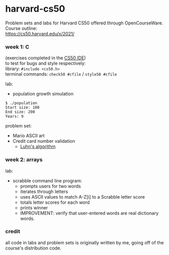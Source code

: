# harvard-cs50
Problem sets and labs for Harvard CS50 offered through OpenCourseWare.  
Course outline:  
https://cs50.harvard.edu/x/2021/

### week 1: C  
(exercises completed in the <a href="https://ide.cs50.io/">CS50 IDE</a>)  
to test for bugs and style respectively:  
library: `#include <cs50.h>`  
terminal commands: `check50 #cfile` / `style50 #cfile`  

lab:
* population growth simulation
```
$ ./population
Start size: 100
End size: 200
Years: 9
```
problem set:
* Mario ASCII art  
* Credit card number validation
    * [Luhn's algorithm](https://en.wikipedia.org/wiki/Luhn_algorithm) 

### week 2: arrays
lab:  
* scrabble command line program:  
    * prompts users for two words  
    * iterates through letters
    * uses ASCII values to match A-Z[i] to a Scrabble letter score
    * totals letter scores for each word
    * prints winner
    * IMPROVEMENT: verify that user-entered words are real dictionary words.

### credit
all code in labs and problem sets is originally written by me, going off of the course's distribution code.
